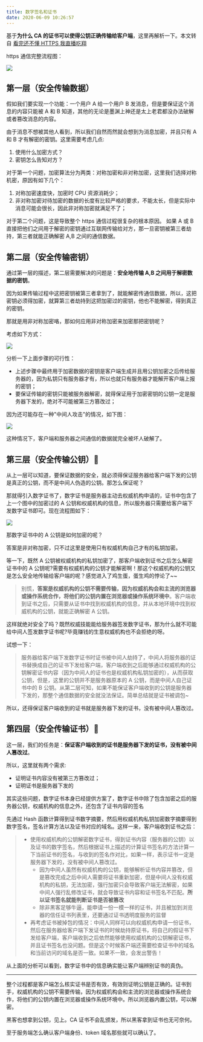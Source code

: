 ```yaml
---
title: 数字签名和证书
date: 2020-06-09 10:26:57
---
```


基于**为什么 CA 的证书可以使得公钥正确传输给客户端**，这里再解析一下。本文转自 [看完还不懂 HTTPS 我直播吃翔](https://zhuanlan.zhihu.com/p/25976060)

https 通信完整流程图：

![](https://gitee.com/alvin0216/cdn/raw/master/img/http/https/certificate1.png)

## 第一层（安全传输数据）

假如我们要实现一个功能：一个用户 A 给一个用户 B 发消息，但是要保证这个消息的内容只能被 A 和 B 知道，其他的无论是墨渊上神还是太上老君都没办法破解或者篡改消息的内容。

由于消息不想被其他人看到，所以我们自然而然就会想到为消息加密，并且只有 A 和 B 才有解密的密钥。这里需要考虑几点:

1. 使用什么加密方式？
2. 密钥怎么告知对方？

对于第一个问题，加密算法分为两类：对称加密和非对称加密，这里我们选择对称机密，原因有如下几个：

1. 对称加密速度快，加密时 CPU 资源消耗少；
2. 非对称加密对待加密的数据的长度有比较严格的要求，不能太长，但是实际中消息可能会很长，因此非对称加密就满足不了；

对于第二个问题，这是导致整个 https 通信过程很复杂的根本原因。 如果 A 或 B 直接把他们之间用于解密的密钥通过互联网传输给对方，那一旦密钥被第三者劫持，第三者就能正确解密 A,B 之间的通信数据。

## 第二层（安全传输密钥）

通过第一层的描述，第二层需要解决的问题是：**安全地传输 A,B 之间用于解密数据的密钥**。

因为如果传输过程中这把密钥被第三者拿到了，就能解密传通信数据，所以，这把密钥必须得加密，就算第三者劫持到这把加密过的密钥，他也不能解密，得到真正的密钥。

那就是用非对称加密咯，那如何应用非对称加密来加密那把密钥呢？

考虑如下方式：

![](https://gitee.com/alvin0216/cdn/raw/master/img/http/https/certificate2.png)

分析一下上面步骤的可行性：

- 上述步骤中最终用于加密数据的密钥是客户端生成并且用公钥加密之后传给服务器的，因为私钥只有服务器才有，所以也就只有服务器才能解开客户端上报的密钥；
- 要保证传输的密钥只能被服务器解密，就得保证用于加密密钥的公钥一定是服务器下发的，绝对不可能被第三方篡改过；

因为还可能存在一种"中间人攻击"的情况，如下图：

![](https://gitee.com/alvin0216/cdn/raw/master/img/http/https/certificate3.png)

这种情况下，客户端和服务器之间通信的数据就完全被坏人破解了。

## 第三层（安全传输公钥）🌟

从上一层可以知道，要保证数据的安全，就必须得保证服务器给客户端下发的公钥是真正的公钥，而不是中间人伪造的公钥。那怎么保证呢？

那就得引入数字证书了，数字证书是服务器主动去权威机构申请的，证书中包含了上一个图中的加密过的 A 公钥和权威机构的信息，所以服务器只需要给客户端下发数字证书即可。现在流程图如下：

![](https://gitee.com/alvin0216/cdn/raw/master/img/http/https/certificate4.png)

那数字证书中的 A 公钥是如何加密的呢？

答案是非对称加密，只不过这里是使用只有权威机构自己才有的私钥加密。

等一下，既然 A 公钥被权威机构的私钥加密了，那客户端收到证书之后怎么解密证书中的 A 公钥呢?需要有权威机构的公钥才能解密啊！那这个权威机构的公钥又是怎么安全地传输给客户端的呢？感觉进入了鸡生蛋，蛋生鸡的悖论了~~

<blockquote class='box'>

别慌，**答案是权威机构的公钥不需要传输，因为权威机构会和主流的浏览器或操作系统合作，将他们的公钥内置在浏览器或操作系统环境中**。客户端收到证书之后，只需要从证书中找到权威机构的信息，并从本地环境中找到权威机构的公钥，就能正确解密 A 公钥。

</blockquote>

这样就绝对安全了吗？既然权威技能能给服务器签发数字证书，那为什么就不可能给中间人签发数字证书呢?毕竟赚钱的生意权威机构也不会拒绝的呀。

试想一下：

<blockquote class='box'>

服务器给客户端下发数字证书时证书被中间人劫持了，中间人将服务器的证书替换成自己的证书下发给客户端，客户端收到之后能够通过权威机构的公钥解密证书内容（因为中间人的证书也是权威机构私钥加密的），从而获取公钥，但是，这里的公钥并不是服务器原本的 A 公钥，而是中间人自己证书中的 B 公钥。从第二层可知，如果不能保证客户端收到的公钥是服务器下发的，那整个通信数据的安全就没法保证。简单总结就是证书被调包~

</blockquote>

所以，还得保证客户端收到的证书就是服务器下发的证书，没有被中间人篡改过。

## 第四层（安全传输证书）🌟

这一层，我们的任务是：**保证客户端收到的证书是服务器下发的证书，没有被中间人篡改过**。

所以，这里就有两个需求:

- 证明证书内容没有被第三方篡改过；
- 证明证书是服务器下发的

其实这些问题，数字证书本身已经提供方案了，数字证书中除了包含加密之后的服务器公钥，权威机构的信息之外，还包含了证书内容的签名

先通过 Hash 函数计算得到证书数字摘要，然后用权威机构私钥加密数字摘要得到数字签名，签名计算方法以及证书对应的域名。这样一来，客户端收到证书之后：

<blockquote class='box'>

- 使用权威机构的公钥解密数字证书，得到证书内容（服务器的公钥）以及证书的数字签名，然后根据证书上描述的计算证书签名的方法计算一下当前证书的签名，与收到的签名作对比，如果一样，表示证书一定是服务器下发的，没有被中间人篡改过。
  - 因为中间人虽然有权威机构的公钥，能够解析证书内容并篡改，但是篡改完成之后中间人需要将证书重新加密，但是中间人没有权威机构的私钥，无法加密，强行加密只会导致客户端无法解密，如果中间人强行乱修改证书，就会导致证书内容和证书签名不匹配。**所以证书签名就能判断证书是否被篡改**
  - 除非黑客足够牛逼，能申请一份一模一样的证书，并且被加到浏览器的信任证书列表里，还要通过证书透明度服务的监督
- 再考虑证书被掉包的情况：中间人同样可以向权威机构申请一份证书，然后在服务器给客户端下发证书的时候劫持原证书，将自己的假证书下发给客户端，客户端收到之后依然能够使用权威机构的公钥解密证书，并且证书签名也没问题。但是这个时候客户端还需要检查证书中的域名和当前访问的域名是否一致。如果不一致，会发出警告！

</blockquote>

从上面的分析可以看到，数字证书中的信息确实能让客户端辨别证书的真伪。

---

整个过程都是客户端怎么核实证书是否有效，有效则证明公钥是正确的。证书到手，权威机构的公钥不需要传输，因为权威机构会和主流的浏览器或操作系统合作，将他们的公钥内置在浏览器或操作系统环境中。所以浏览器内置公钥，可以解密。

黑客也想拿到公钥，见上。CA 证书不会乱颁发，所以黑客拿到证书也无可奈何。

至于服务端怎么确认客户端身份、token 域名那些就可以确认了。
